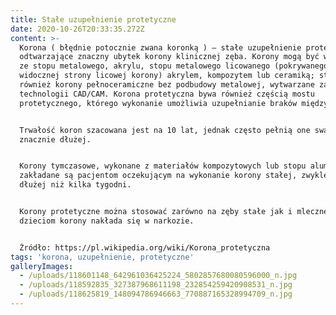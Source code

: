 ```yaml
---
title: Stałe uzupełnienie protetyczne
date: 2020-10-26T20:33:35.272Z
content: >-
  Korona ( błędnie potocznie zwana koronką ) – stałe uzupełnienie protetyczne
  odtwarzające znaczny ubytek korony klinicznej zęba. Korony mogą być wykonywane
  ze stopu metalowego, akrylu, stopu metalowego licowanego (pokrywanego od
  widocznej strony licowej korony) akrylem, kompozytem lub ceramiką; stosuje się
  również korony pełnoceramiczne bez podbudowy metalowej, wytwarzane za pomocą
  technologii CAD/CAM. Korona protetyczna bywa również częścią mostu
  protetycznego, którego wykonanie umożliwia uzupełnianie braków międzyzębowych.


  Trwałość koron szacowana jest na 10 lat, jednak często pełnią one swą funkcję
  znacznie dłużej.


  Korony tymczasowe, wykonane z materiałów kompozytowych lub stopu aluminium,
  zakładane są pacjentom oczekującym na wykonanie korony stałej, zwykle nie
  dłużej niż kilka tygodni.


  Korony protetyczne można stosować zarówno na zęby stałe jak i mleczne. Małym
  dzieciom korony nakłada się w narkozie.


  Źródło: https://pl.wikipedia.org/wiki/Korona_protetyczna
tags: 'korona, uzupełnienie, protetyczne'
galleryImages:
  - /uploads/118601148_642961036425224_5802857680080596000_n.jpg
  - /uploads/118592835_327387968611198_232854259420908531_n.jpg
  - /uploads/118625819_148094786946663_770887165328994709_n.jpg
---
```


